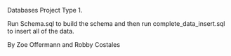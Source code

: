 
Databases Project Type 1.

Run Schema.sql to build the schema and then run complete_data_insert.sql to insert all of the data.


By Zoe Offermann and Robby Costales
